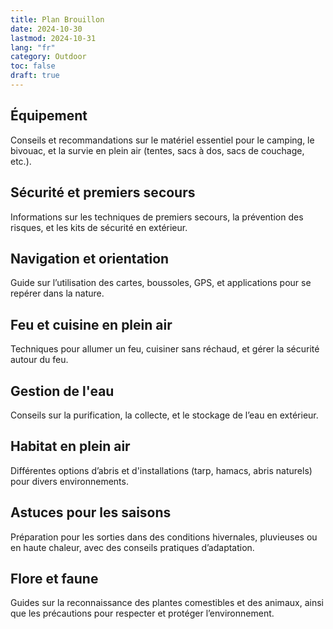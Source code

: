 ```yaml
---
title: Plan Brouillon
date: 2024-10-30
lastmod: 2024-10-31
lang: "fr"
category: Outdoor
toc: false
draft: true
---
```




## Équipement
Conseils et recommandations sur le matériel essentiel pour le camping, le bivouac, et la survie en plein air (tentes, sacs à dos, sacs de couchage, etc.).

## Sécurité et premiers secours
Informations sur les techniques de premiers secours, la prévention des risques, et les kits de sécurité en extérieur.

## Navigation et orientation
Guide sur l’utilisation des cartes, boussoles, GPS, et applications pour se repérer dans la nature.

## Feu et cuisine en plein air
Techniques pour allumer un feu, cuisiner sans réchaud, et gérer la sécurité autour du feu.

## Gestion de l'eau
Conseils sur la purification, la collecte, et le stockage de l’eau en extérieur.

## Habitat en plein air
Différentes options d’abris et d'installations (tarp, hamacs, abris naturels) pour divers environnements.

## Astuces pour les saisons
Préparation pour les sorties dans des conditions hivernales, pluvieuses ou en haute chaleur, avec des conseils pratiques d’adaptation.

## Flore et faune
Guides sur la reconnaissance des plantes comestibles et des animaux, ainsi que les précautions pour respecter et protéger l’environnement.